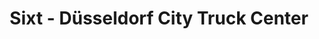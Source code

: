 ---
title: "Sixt - Düsseldorf City Truck Center"
url: /duesseldorf/sixt-duesseldorf-city-truck-center/
shop: Mieten
---